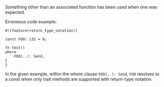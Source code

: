 Something other than an associated function has been used when one was
expected.

Erroneous code example:

```compile_fail,E0801
#![feature(return_type_notation)]

const FOO: i32 = 0;

fn test()
where
    FOO(..): Send,
{
}
```

In the given example, within the where clause `FOO(..): Send`, `FOO` resolves
to a const when only trait methods are supported with return-type notation.
